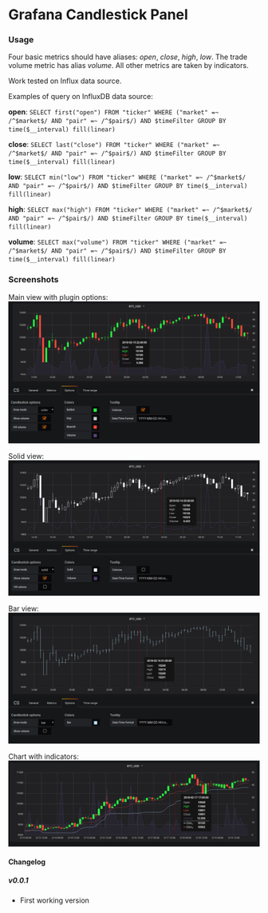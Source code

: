 # Grafana Candlestick Panel

### Usage

Four basic metrics should have aliases: *open*, *close*, *high*, *low*. The trade volume metric has alias *volume*. All other metrics are taken by indicators.

Work tested on Influx data source.

Examples of query on InfluxDB data source:

**open**: `SELECT first("open") FROM "ticker" WHERE ("market" =~ /^$market$/ AND "pair" =~ /^$pair$/) AND $timeFilter GROUP BY time($__interval) fill(linear)`

**close**: `SELECT last("close") FROM "ticker" WHERE ("market" =~ /^$market$/ AND "pair" =~ /^$pair$/) AND $timeFilter GROUP BY time($__interval) fill(linear)`

**low**: `SELECT min("low") FROM "ticker" WHERE ("market" =~ /^$market$/ AND "pair" =~ /^$pair$/) AND $timeFilter GROUP BY time($__interval) fill(linear)`

**high**: `SELECT max("high") FROM "ticker" WHERE ("market" =~ /^$market$/ AND "pair" =~ /^$pair$/) AND $timeFilter GROUP BY time($__interval) fill(linear)`

**volume**: `SELECT max("volume") FROM "ticker" WHERE ("market" =~ /^$market$/ AND "pair" =~ /^$pair$/) AND $timeFilter GROUP BY time($__interval) fill(linear)`


### Screenshots

Main view with plugin options:
![example color chart](screenshots/color.jpg)

Solid view:
![example solid chart](screenshots/solid.jpg)

Bar view:
![example bar chart](screenshots/bar.jpg)

Chart with indicators:
![example chart with indicators](screenshots/ema.jpg)

#### Changelog

##### v0.0.1

- First working version

